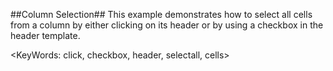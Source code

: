 ##Column Selection##
This example demonstrates how to select all cells from a column by either clicking on its header or by using a checkbox in the header template.

<KeyWords: click, checkbox, header, selectall, cells>
